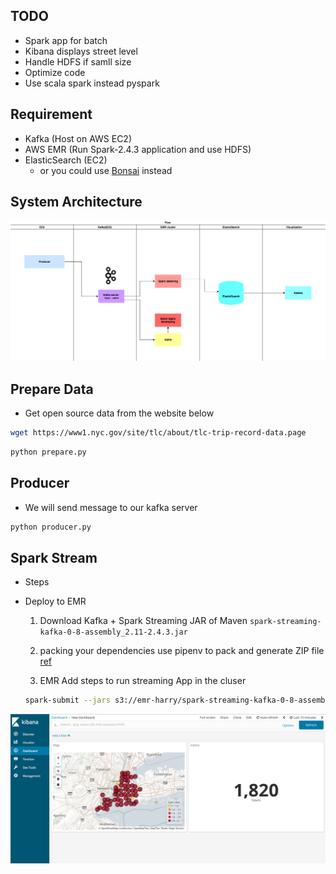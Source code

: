 
## TODO
* Spark app for batch
* Kibana displays street level
* Handle HDFS if samll size
* Optimize code
* Use scala spark instead pyspark

## Requirement
* Kafka (Host on AWS EC2)
* AWS EMR (Run Spark-2.4.3 application and use HDFS)
* ElasticSearch (EC2)
    - or you could use [Bonsai](https://bonsai.io) instead

## System Architecture
<img src="./img/flowchart.png" height=auto>

## Prepare Data
* Get open source data from the website below

```bash
wget https://www1.nyc.gov/site/tlc/about/tlc-trip-record-data.page
```

```bash
python prepare.py
```
## Producer
* We will send message to our kafka server

```bash
python producer.py
```

## Spark Stream

* Steps

* Deploy to EMR
  1. Download Kafka + Spark Streaming JAR of Maven `spark-streaming-kafka-0-8-assembly_2.11-2.4.3.jar`

  2. packing your dependencies
  use pipenv to pack and generate ZIP file
  [ref](https://realpython.com/pipenv-guide/)

  3. EMR Add steps to run streaming App in the cluser

    ```bash
    spark-submit --jars s3://emr-harry/spark-streaming-kafka-0-8-assembly_2.11-2.4.3.jar --master yarn --deploy-mode cluster --num-executors 3 --executor-cores 3 --executor-memory 3g --py-files s3://emr-harry/project.zip s3://emr-harry/taxiSparkStreaming.py
    ```

<img src="./img/Dashboard.png" height=auto>
